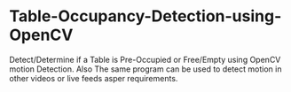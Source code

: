 # Table-Occupancy-Detection-using-OpenCV
Detect/Determine if a Table is Pre-Occupied or Free/Empty using OpenCV motion Detection. Also The same program can be used to detect motion in other videos or live feeds asper requirements.
